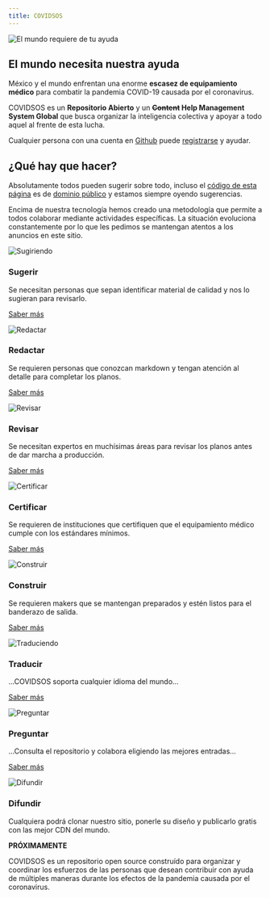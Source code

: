 ```yaml
---
title: COVIDSOS
---
```


<simple-hero>

![El mundo requiere de tu ayuda](../img/world.png)

<section class="message">

# El mundo necesita nuestra ayuda

México y el mundo enfrentan una enorme **escasez de equipamiento médico** para
 combatir la pandemia COVID-19 causada por el coronavirus.
 
COVIDSOS es un **Repositorio Abierto** y un **<strike>Content</strike> Help
 Management System Global** que busca organizar la inteligencia colectiva y 
 apoyar a todo aquel al frente de esta lucha.

Cualquier persona con una cuenta en [Github](https://github.com/) puede
 [registrarse](/connect) y ayudar.  

</section>  

</simple-hero>


<single-column>

## ¿Qué hay que hacer?

Absolutamente todos pueden sugerir sobre todo, incluso el [código de esta 
página](https://github.com/covidsos/pages/blob/master/es/index.md) es de
 [dominio público]() y estamos siempre oyendo sugerencias.

Encima de nuestra tecnología hemos creado una metodología que permite a todos
 colaborar mediante actividades específicas. La situación evoluciona
  constantemente por lo que les pedimos se mantengan atentos a los anuncios
   en este sitio. 

</single-column>




<card-holder>

<simple-card>

![Sugiriendo](../img/suggesting.svg)

### Sugerir

Se necesitan personas que sepan identificar material de calidad y nos lo
 sugieran para revisarlo.

[Saber más](/es/como-ayudar/sugerir)

</simple-card>






<simple-card>

![Redactar](../img/writing.svg)

### Redactar

Se requieren personas que conozcan markdown y tengan atención al detalle para
 completar los planos.
 
[Saber más](/es/como-ayudar/sugerir)

</simple-card>







<simple-card>

![Revisar](../img/reviewing.svg)

### Revisar

Se necesitan expertos en muchísimas áreas para revisar los planos antes de
 dar marcha a producción.

[Saber más](/es/como-ayudar/sugerir)

</simple-card>



<simple-card>

![Certificar](../img/certifying.svg)

### Certificar

Se requieren de instituciones que certifiquen que el equipamiento médico
 cumple con los estándares mínimos.

[Saber más](/es/como-ayudar/sugerir)

</simple-card>




<simple-card>

![Construir](../img/making.svg)

### Construir

Se requieren makers que se mantengan preparados y estén listos para el
 banderazo de salida.

[Saber más](/es/como-ayudar/sugerir)

</simple-card>



<simple-card>

![Traduciendo](../img/translating.svg)

### Traducir

...COVIDSOS soporta cualquier idioma del mundo...

[Saber más](/es/como-ayudar/sugerir)

</simple-card>





<simple-card>

![Preguntar](../img/collaborating.svg)

### Preguntar

...Consulta el repositorio y colabora eligiendo las mejores entradas...

[Saber más](/es/como-ayudar/sugerir)

</simple-card>



<simple-card>

![Difundir](../img/promoting.svg)

### Difundir

Cualquiera podrá clonar nuestro sitio, ponerle su diseño y publicarlo gratis
 con las mejor CDN del mundo.

**PRÓXIMAMENTE**

</simple-card>



</card-holder>








<text-banner>

COVIDSOS es un repositorio open source construído para organizar y coordinar 
los esfuerzos de las personas que desean contribuir con ayuda de múltiples
 maneras durante los efectos de la pandemia causada por el coronavirus.
 
</text-banner>
